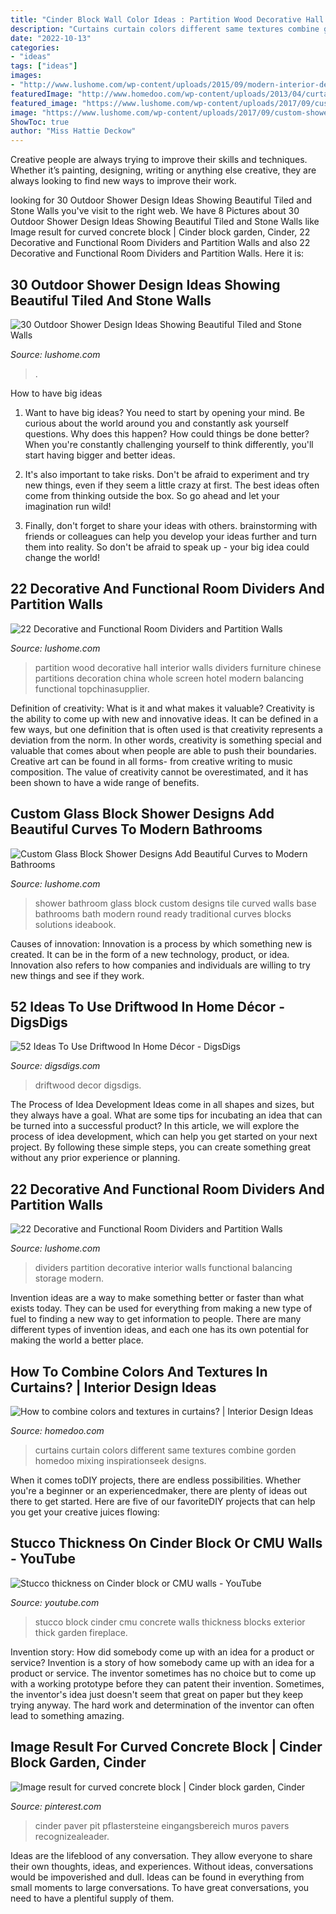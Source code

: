 ```yaml
---
title: "Cinder Block Wall Color Ideas : Partition Wood Decorative Hall Interior Walls Dividers Furniture Chinese Partitions Decoration China Whole Screen Hotel Modern Balancing Functional Topchinasupplier"
description: "Curtains curtain colors different same textures combine gorden homedoo mixing inspirationseek designs"
date: "2022-10-13"
categories:
- "ideas"
tags: ["ideas"]
images:
- "http://www.lushome.com/wp-content/uploads/2015/09/modern-interior-design-partition-walls-room-dividers-14.jpg"
featuredImage: "http://www.homedoo.com/wp-content/uploads/2013/04/curtain-ideas-03.jpg"
featured_image: "https://www.lushome.com/wp-content/uploads/2017/09/custom-shower-designs-round-walls-9.jpg"
image: "https://www.lushome.com/wp-content/uploads/2017/09/custom-shower-designs-round-walls-9.jpg"
ShowToc: true
author: "Miss Hattie Deckow"
---
```



Creative people are always trying to improve their skills and techniques. Whether it’s painting, designing, writing or anything else creative, they are always looking to find new ways to improve their work.

	

		
looking for 30 Outdoor Shower Design Ideas Showing Beautiful Tiled and Stone Walls you've visit to the right web. We have 8 Pictures about 30 Outdoor Shower Design Ideas Showing Beautiful Tiled and Stone Walls like Image result for curved concrete block | Cinder block garden, Cinder, 22 Decorative and Functional Room Dividers and Partition Walls and also 22 Decorative and Functional Room Dividers and Partition Walls. Here it is:
		
    
## 30 Outdoor Shower Design Ideas Showing Beautiful Tiled And Stone Walls

<img loading=lazy src="https://www.lushome.com/wp-content/uploads/2015/04/outdoor-shower-design-ideas-12.jpg" onerror="this.onerror=null;this.src='https://tse3.mm.bing.net/th?id=OIP.V-P6Tu-TmOuOcJZIaeifFgAAAA&amp;pid=15.1';" alt="30 Outdoor Shower Design Ideas Showing Beautiful Tiled and Stone Walls">

_Source: lushome.com_

>. 

	

How to have big ideas
1. Want to have big ideas? You need to start by opening your mind. Be curious about the world around you and constantly ask yourself questions. Why does this happen? How could things be done better? When you're constantly challenging yourself to think differently, you'll start having bigger and better ideas.
2. It's also important to take risks. Don't be afraid to experiment and try new things, even if they seem a little crazy at first. The best ideas often come from thinking outside the box. So go ahead and let your imagination run wild!

3. Finally, don't forget to share your ideas with others. brainstorming with friends or colleagues can help you develop your ideas further and turn them into reality. So don't be afraid to speak up - your big idea could change the world!

    
## 22 Decorative And Functional Room Dividers And Partition Walls

<img loading=lazy src="http://www.lushome.com/wp-content/uploads/2015/09/modern-interior-design-partition-walls-room-dividers-22.jpg" onerror="this.onerror=null;this.src='https://tse1.mm.bing.net/th?id=OIP.hHxtnxhO6NZta_uZAP1B2AAAAA&amp;pid=15.1';" alt="22 Decorative and Functional Room Dividers and Partition Walls">

_Source: lushome.com_

>partition wood decorative hall interior walls dividers furniture chinese partitions decoration china whole screen hotel modern balancing functional topchinasupplier. 

	

Definition of creativity: What is it and what makes it valuable?
Creativity is the ability to come up with new and innovative ideas. It can be defined in a few ways, but one definition that is often used is that creativity represents a deviation from the norm. In other words, creativity is something special and valuable that comes about when people are able to push their boundaries. Creative art can be found in all forms- from creative writing to music composition. The value of creativity cannot be overestimated, and it has been shown to have a wide range of benefits.

    
## Custom Glass Block Shower Designs Add Beautiful Curves To Modern Bathrooms

<img loading=lazy src="https://www.lushome.com/wp-content/uploads/2017/09/custom-shower-designs-round-walls-9.jpg" onerror="this.onerror=null;this.src='https://tse2.mm.bing.net/th?id=OIP.2nQDqyxnF4eJeQN0D7D3agHaFo&amp;pid=15.1';" alt="Custom Glass Block Shower Designs Add Beautiful Curves to Modern Bathrooms">

_Source: lushome.com_

>shower bathroom glass block custom designs tile curved walls base bathrooms bath modern round ready traditional curves blocks solutions ideabook. 

	

Causes of innovation:
Innovation is a process by which something new is created. It can be in the form of a new technology, product, or idea. Innovation also refers to how companies and individuals are willing to try new things and see if they work.

    
## 52 Ideas To Use Driftwood In Home Décor - DigsDigs

<img loading=lazy src="https://www.digsdigs.com/photos/ideas-to-use-driftwood-in-home-decor-35.jpg" onerror="this.onerror=null;this.src='https://tse2.mm.bing.net/th?id=OIP.rIEcS8OP17iq6vXUCIrKkgHaJ4&amp;pid=15.1';" alt="52 Ideas To Use Driftwood In Home Décor - DigsDigs">

_Source: digsdigs.com_

>driftwood decor digsdigs. 

	

The Process of Idea Development
Ideas come in all shapes and sizes, but they always have a goal. What are some tips for incubating an idea that can be turned into a successful product? 
In this article, we will explore the process of idea development, which can help you get started on your next project. By following these simple steps, you can create something great without any prior experience or planning.

    
## 22 Decorative And Functional Room Dividers And Partition Walls

<img loading=lazy src="http://www.lushome.com/wp-content/uploads/2015/09/modern-interior-design-partition-walls-room-dividers-14.jpg" onerror="this.onerror=null;this.src='https://tse4.mm.bing.net/th?id=OIP.EhHXz1E0O_h4n2ZjNCLZswHaFY&amp;pid=15.1';" alt="22 Decorative and Functional Room Dividers and Partition Walls">

_Source: lushome.com_

>dividers partition decorative interior walls functional balancing storage modern. 

	

Invention ideas are a way to make something better or faster than what exists today. They can be used for everything from making a new type of fuel to finding a new way to get information to people. There are many different types of invention ideas, and each one has its own potential for making the world a better place.

    
## How To Combine Colors And Textures In Curtains? | Interior Design Ideas

<img loading=lazy src="http://www.homedoo.com/wp-content/uploads/2013/04/curtain-ideas-03.jpg" onerror="this.onerror=null;this.src='https://tse3.mm.bing.net/th?id=OIP.sgq25JdgnXvQGgWXtt2WCwHaJ3&amp;pid=15.1';" alt="How to combine colors and textures in curtains? | Interior Design Ideas">

_Source: homedoo.com_

>curtains curtain colors different same textures combine gorden homedoo mixing inspirationseek designs. 

	

When it comes toDIY projects, there are endless possibilities. Whether you're a beginner or an experiencedmaker, there are plenty of ideas out there to get started. Here are five of our favoriteDIY projects that can help you get your creative juices flowing: 

    
## Stucco Thickness On Cinder Block Or CMU Walls - YouTube

<img loading=lazy src="http://i.ytimg.com/vi/gxoXGFCBv2U/maxresdefault.jpg" onerror="this.onerror=null;this.src='https://tse4.mm.bing.net/th?id=OIP.A5PSUDlBoQKfKG9mAkcqCAHaEK&amp;pid=15.1';" alt="Stucco thickness on Cinder block or CMU walls - YouTube">

_Source: youtube.com_

>stucco block cinder cmu concrete walls thickness blocks exterior thick garden fireplace. 

	

Invention story: How did somebody come up with an idea for a product or service?
Invention is a story of how somebody came up with an idea for a product or service. The inventor sometimes has no choice but to come up with a working prototype before they can patent their invention. Sometimes, the inventor's idea just doesn't seem that great on paper but they keep trying anyway. The hard work and determination of the inventor can often lead to something amazing.

    
## Image Result For Curved Concrete Block | Cinder Block Garden, Cinder

<img loading=lazy src="https://i.pinimg.com/736x/f0/49/23/f04923051b45efededf11a3aca5a9291.jpg" onerror="this.onerror=null;this.src='https://tse1.mm.bing.net/th?id=OIP.LzG5E5O5J0UsBIDbSHPXjgHaFj&amp;pid=15.1';" alt="Image result for curved concrete block | Cinder block garden, Cinder">

_Source: pinterest.com_

>cinder paver pit pflastersteine eingangsbereich muros pavers recognizealeader. 

	

Ideas are the lifeblood of any conversation. They allow everyone to share their own thoughts, ideas, and experiences. Without ideas, conversations would be impoverished and dull. Ideas can be found in everything from small moments to large conversations. To have great conversations, you need to have a plentiful supply of them.


